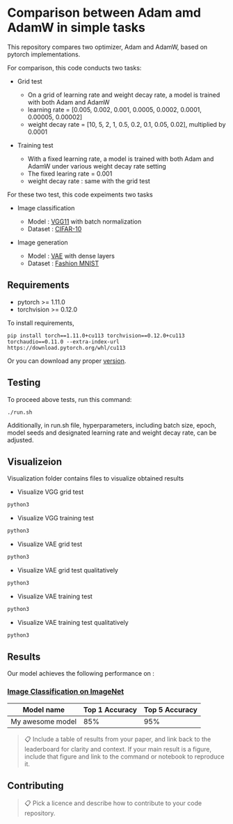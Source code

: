 #  Comparison between Adam amd AdamW in simple tasks

This repository compares two optimizer, Adam and AdamW, based on pytorch implementations.

For comparison, this code conducts two tasks:

* Grid test

  * On a grid of learning rate and weight decay rate, a model is trained with both Adam and AdamW
  * learning rate = [0.005, 0.002, 0.001, 0.0005, 0.0002, 0.0001, 0.00005, 0.00002]
  * weight decay rate = [10, 5, 2, 1, 0.5, 0.2, 0.1, 0.05, 0.02], multiplied by 0.0001
    
* Training test

  * With a fixed learning rate, a model is trained with both Adam and AdamW under various weight decay rate setting
  * The fixed learing rate = 0.001
  * weight decay rate : same with the grid test

For these two test, this code expeiments two tasks

* Image classification

  * Model : [VGG11](https://pytorch.org/hub/pytorch_vision_vgg/) with batch normalization
  * Dataset : [CIFAR-10](https://pytorch.org/vision/stable/generated/torchvision.datasets.CIFAR10.html)
    
* Image generation

  * Model : [VAE](https://github.com/ANLGBOY/VAE-with-PyTorch) with dense layers
  * Dataset : [Fashion MNIST](https://pytorch.org/vision/stable/generated/torchvision.datasets.FashionMNIST.html)

## Requirements

* pytorch >= 1.11.0
* torchvision >= 0.12.0
  
To install requirements, 

```setup
pip install torch==1.11.0+cu113 torchvision==0.12.0+cu113 torchaudio==0.11.0 --extra-index-url https://download.pytorch.org/whl/cu113
```
Or you can download any proper [version](https://pytorch.org/get-started/previous-versions/).

## Testing

To proceed above tests, run this command:

```train
./run.sh
```

Additionally, in run.sh file, hyperparameters, including batch size, epoch, model seeds and designated learning rate and weight decay rate, can be adjusted.

## Visualizeion

Visualization folder contains files to visualize obtained results

* Visualize VGG grid test

```bash
python3 
```

* Visualize VGG training test
```bash
python3 
```

* Visualize VAE grid test
```bash
python3
```

* Visualize VAE grid test qualitatively
```bash
python3
```

* Visualize VAE training test
```bash
python3 
```

* Visualize VAE training test qualitatively
```bash
python3 
```

## Results

Our model achieves the following performance on :

### [Image Classification on ImageNet](https://paperswithcode.com/sota/image-classification-on-imagenet)

| Model name         | Top 1 Accuracy  | Top 5 Accuracy |
| ------------------ |---------------- | -------------- |
| My awesome model   |     85%         |      95%       |

>📋  Include a table of results from your paper, and link back to the leaderboard for clarity and context. If your main result is a figure, include that figure and link to the command or notebook to reproduce it. 


## Contributing

>📋  Pick a licence and describe how to contribute to your code repository. 
